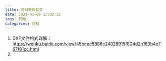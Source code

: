 ```yaml
---
title: 资料整理裂变
date: 2021-01-09 13:02:13
tags: 其他
categories: 资料
---
```


<!--more-->

1. DXF文件格式详解：https://wenku.baidu.com/view/45beee5886c24028915f804d2b160b4e767f81cc.html
2. 